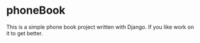 # phoneBook
This is a simple phone book project written with Django. If you like work on it to get better.
